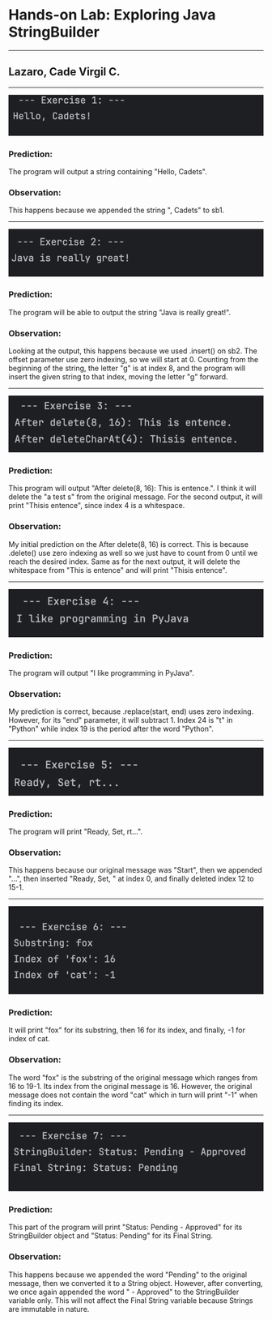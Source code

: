 # Hands-on Lab: Exploring Java StringBuilder

---

## Lazaro, Cade Virgil C.

---

![sc](ex1.png)
### Prediction:
The program will output a string containing "Hello, Cadets".

### Observation:
This happens because we appended the string ", Cadets" to sb1.

---

![sc](ex2.png)
### Prediction:
The program will be able to output the string "Java is really great!". 

### Observation:
Looking at the output, this happens because we used .insert() on sb2. The offset parameter
use zero indexing, so we will start at 0. Counting from the beginning of the string,
the letter "g" is at index 8, and the program will insert the given string to that index, moving 
the letter "g" forward. 

---

![sc](ex3.png)
### Prediction:
This program will output "After delete(8, 16): This is entence.". I think it will delete the "a test s"
from the original message. For the second output, it will print "Thisis entence", since index 4 is a whitespace.

### Observation:
My initial prediction on the After delete(8, 16) is correct. This is because .delete()
use zero indexing as well so we just have to count from 0 until we reach the desired
index. Same as for the next output, it will delete the whitespace from "This is entence" and will
print "Thisis entence".

---

![sc](ex4.png)
### Prediction:
The program will output "I like programming in PyJava".

### Observation:
My prediction is correct, because .replace(start, end) uses zero indexing. However,
for its "end" parameter, it will subtract 1. Index 24 is "t" in "Python" while index 19 is 
the period after the word "Python".

---

![sc](ex5.png)
### Prediction:
The program will print "Ready, Set, rt...".

### Observation:
This happens because our original message was "Start", then we appended "...", then inserted
"Ready, Set, " at index 0, and finally deleted index 12 to 15-1.

---

![sc](ex6.png)
### Prediction:
It will print "fox" for its substring, then 16 for its index, and finally, -1 for index
of cat.

### Observation:
The word "fox" is the substring of the original message which ranges from 16 to 19-1. Its
index from the original message is 16. However, the original message does not contain the word
"cat" which in turn will print "-1" when finding its index.

---

![sc](ex7.png)
### Prediction:
This part of the program will print "Status: Pending - Approved" for its StringBuilder object and
"Status: Pending" for its Final String.


### Observation:
This happens because we appended the word "Pending" to the original message, then we
converted it to a String object. However, after converting, we once again appended the word " - Approved"
to the StringBuilder variable only. This will not affect the Final String variable because Strings are immutable in nature.
